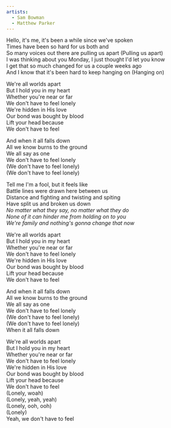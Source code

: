 ```yaml
---
artists:
  - Sam Bowman
  - Matthew Parker
---
```

Hello, it's me, it's been a while since we've spoken  
Times have been so hard for us both and  
So many voices out there are pulling us apart (Pulling us apart)  
I was thinking about you Monday, I just thought I'd let you know  
I get that so much changed for us a couple weeks ago  
And I know that it's been hard to keep hanging on (Hanging on)  
  
We're all worlds apart  
But I hold you in my heart  
Whether you're near or far  
We don't have to feel lonely  
We're hidden in His love  
Our bond was bought by blood  
Lift your head because  
We don't have to feel  
  
And when it all falls down  
All we know burns to the ground  
We all say as one  
We don't have to feel lonely  
(We don't have to feel lonely)  
(We don't have to feel lonely)  
  
Tell me I'm a fool, but it feels like  
Battle lines were drawn here between us  
Distance and fighting and twisting and spiting  
Have split us and broken us down  
_No matter what they say, no matter what they do  
None of it can hinder me from holding on to you  
We're family and nothing's gonna change that now_  
  
We're all worlds apart  
But I hold you in my heart  
Whether you're near or far  
We don't have to feel lonely  
We're hidden in His love  
Our bond was bought by blood  
Lift your head because  
We don't have to feel  
  
And when it all falls down  
All we know burns to the ground  
We all say as one  
We don't have to feel lonely  
(We don't have to feel lonely)  
(We don't have to feel lonely)  
When it all falls down  
  
We're all worlds apart  
But I hold you in my heart  
Whether you're near or far  
We don't have to feel lonely  
We're hidden in His love  
Our bond was bought by blood  
Lift your head because  
We don't have to feel  
(Lonely, woah)  
(Lonely, yeah, yeah)  
(Lonely, ooh, ooh)  
(Lonely)  
Yeah, we don't have to feel